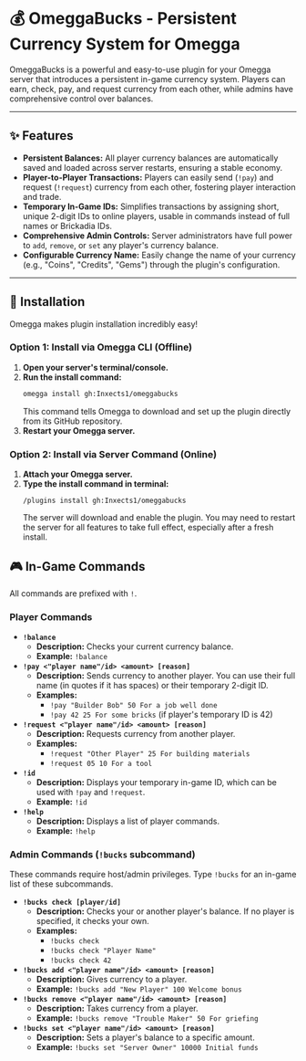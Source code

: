 # 💰 OmeggaBucks - Persistent Currency System for Omegga

OmeggaBucks is a powerful and easy-to-use plugin for your Omegga server that introduces a persistent in-game currency system. Players can earn, check, pay, and request currency from each other, while admins have comprehensive control over balances.

---

## ✨ Features

* **Persistent Balances:** All player currency balances are automatically saved and loaded across server restarts, ensuring a stable economy.
* **Player-to-Player Transactions:** Players can easily send (`!pay`) and request (`!request`) currency from each other, fostering player interaction and trade.
* **Temporary In-Game IDs:** Simplifies transactions by assigning short, unique 2-digit IDs to online players, usable in commands instead of full names or Brickadia IDs.
* **Comprehensive Admin Controls:** Server administrators have full power to `add`, `remove`, or `set` any player's currency balance.
* **Configurable Currency Name:** Easily change the name of your currency (e.g., "Coins", "Credits", "Gems") through the plugin's configuration.

---

## 🚀 Installation

Omegga makes plugin installation incredibly easy!

### Option 1: Install via Omegga CLI (Offline)

1.  **Open your server's terminal/console.**
2.  **Run the install command:**
    ```bash
    omegga install gh:Inxects1/omeggabucks
    ```
    This command tells Omegga to download and set up the plugin directly from its GitHub repository.
3.  **Restart your Omegga server.**

### Option 2: Install via Server Command (Online)

1.  **Attach your Omegga server.**
2.  **Type the install command in terminal:**
    ```
    /plugins install gh:Inxects1/omeggabucks
    ```
    The server will download and enable the plugin. You may need to restart the server for all features to take full effect, especially after a fresh install.

## 🎮 In-Game Commands

All commands are prefixed with `!`.

### Player Commands

* **`!balance`**
    * **Description:** Checks your current currency balance.
    * **Example:** `!balance`
* **`!pay <"player name"/id> <amount> [reason]`**
    * **Description:** Sends currency to another player. You can use their full name (in quotes if it has spaces) or their temporary 2-digit ID.
    * **Examples:**
        * `!pay "Builder Bob" 50 For a job well done`
        * `!pay 42 25 For some bricks` (if player's temporary ID is 42)
* **`!request <"player name"/id> <amount> [reason]`**
    * **Description:** Requests currency from another player.
    * **Examples:**
        * `!request "Other Player" 25 For building materials`
        * `!request 05 10 For a tool`
* **`!id`**
    * **Description:** Displays your temporary in-game ID, which can be used with `!pay` and `!request`.
    * **Example:** `!id`
* **`!help`**
    * **Description:** Displays a list of player commands.
    * **Example:** `!help`

### Admin Commands (`!bucks` subcommand)

These commands require host/admin privileges. Type `!bucks` for an in-game list of these subcommands.

* **`!bucks check [player/id]`**
    * **Description:** Checks your or another player's balance. If no player is specified, it checks your own.
    * **Examples:**
        * `!bucks check`
        * `!bucks check "Player Name"`
        * `!bucks check 42`
* **`!bucks add <"player name"/id> <amount> [reason]`**
    * **Description:** Gives currency to a player.
    * **Example:** `!bucks add "New Player" 100 Welcome bonus`
* **`!bucks remove <"player name"/id> <amount> [reason]`**
    * **Description:** Takes currency from a player.
    * **Example:** `!bucks remove "Trouble Maker" 50 For griefing`
* **`!bucks set <"player name"/id> <amount> [reason]`**
    * **Description:** Sets a player's balance to a specific amount.
    * **Example:** `!bucks set "Server Owner" 10000 Initial funds`
